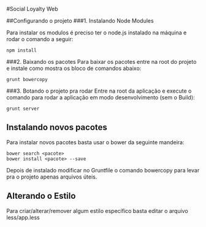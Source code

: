 #Social Loyalty Web

##Configurando o projeto
###1. Instalando Node Modules

Para instalar os modulos é preciso ter o node.js instalado na máquina e rodar o comando a seguir:

    npm install

###2. Baixando os pacotes
Para baixar os pacotes entre na root do projeto e instale como mostra os bloco de comandos abaixo:

    grunt bowercopy

###3. Botando o projeto pra rodar
Entre na root da aplicação e execute o comando para rodar a aplicação em modo desenvolvimento (sem o Build):

    grunt server

## Instalando novos pacotes
Para instalar novos pacotes basta usar o bower da seguinte mandeira:

    bower search <pacote>
    bower install <pacote> --save

Depois de instalado modificar no Gruntfile o comando bowercopy para levar pra o projeto apenas arquivos úteis.

## Alterando o Estilo
Para criar/alterar/remover algum estilo específico basta editar o arquivo less/app.less